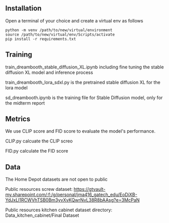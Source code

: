 ## Installation
Open a terminal of your choice and create a virtual env as follows
```
python -m venv /path/to/new/virtual/environment
source /path/to/new/virtual/env/Scripts/activate
pip install -r requirements.txt
```

## Training
train_dreambooth_stable_diffusion_XL.ipynb including fine tuning the stable 
diffusion XL model and inference process

train_dreambooth_lora_sdxl.py is the pretrained stable diffusion XL for the lora model

sd_dreambooth.ipynb is the training file for Stable Diffusion model, only for the midterm report

## Metrics
We use CLIP score and FID score to evaluate the model's performance.

CLIP.py calcuate the CLIP screo

FID.py calculate the FID score

## Data
The Home Depot datasets are not open to public

Public resources screw dataset:
https://gtvault-my.sharepoint.com/:f:/g/personal/jma416_gatech_edu/EoDiXB-YdJxLl1RCWVhTSB0Bm3yvXvKQwrNvL38R8bAAsg?e=3McPaN

Public resources kitchen cabinet dataset directory:
Data_kitchen_cabinet/Final Dataset

